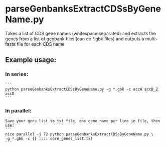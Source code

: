 # parseGenbanksExtractCDSsByGeneName.py
Takes a list of CDS gene names (whitespace separated) and extracts the genes from a list of genbank files (can do *.gbk files) and outputs a multi-fasta file for each CDS name

## Example usage:
### In series:
    ```
    python parseGenbanksExtractCDSsByGeneName.py -g *.gbk -c accA accB_2 accD
    ```
### In parallel:
    Save your gene list to txt file, one gene name per line in file, then use:
    ```
    nice parallel -j 72 python parseGenbanksExtractCDSsByGeneName.py \
    -g *.gbk -c {} :::: core_genes_list.txt
    ```

